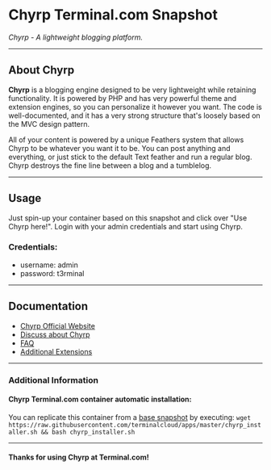 # **Chyrp** Terminal.com Snapshot
*Chyrp - A lightweight blogging platform.*

---

## About Chyrp
**Chyrp** is a blogging engine designed to be very lightweight while retaining functionality. It is powered by PHP and has very powerful theme and extension engines, so you can personalize it however you want. The code is well-documented, and it has a very strong structure that's loosely based on the MVC design pattern.

All of your content is powered by a unique Feathers system that allows Chyrp to be whatever you want it to be. You can post anything and everything, or just stick to the default Text feather and run a regular blog. Chyrp destroys the fine line between a blog and a tumblelog.

---

## Usage

Just spin-up your container based on this snapshot and click over "Use Chyrp here!".
Login with your admin credentials and start using Chyrp.


### Credentials:

- username: admin
- password: t3rminal


---

## Documentation
- [Chyrp Official Website](http://chyrp.net/)
- [Discuss about Chyrp](http://chyrp.net/discuss/index/)
- [FAQ](http://chyrp.net/about/faq)
- [Additional Extensions](http://chyrp.net/extend/index/)

---

### Additional Information

#### Chyrp Terminal.com container automatic installation:
You can replicate this container from a [base snapshot](https://www.terminal.com/tiny/FzpHiTXG1K) by executing:
`wget https://raw.githubusercontent.com/terminalcloud/apps/master/chyrp_installer.sh && bash chyrp_installer.sh`

---

#### Thanks for using Chyrp at Terminal.com!